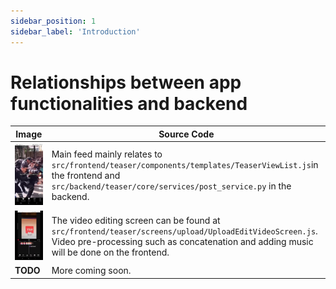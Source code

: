 ```yaml
---
sidebar_position: 1
sidebar_label: 'Introduction'
---
```


# Relationships between app functionalities and backend

| Image | Source Code   |
| ---   | ---   |
| ![Main Feed](/docs/img/camerathumb.jpg) | Main feed mainly relates to `src/frontend/teaser/components/templates/TeaserViewList.js`in the frontend and `src/backend/teaser/core/services/post_service.py` in the backend.   |
| ![Video Editor](/docs/img/editthumb.jpg) | The video editing screen can be found at `src/frontend/teaser/screens/upload/UploadEditVideoScreen.js`. Video pre-processing such as concatenation and adding music will be done on the frontend.   |
| **TODO**    | More coming soon.    |
